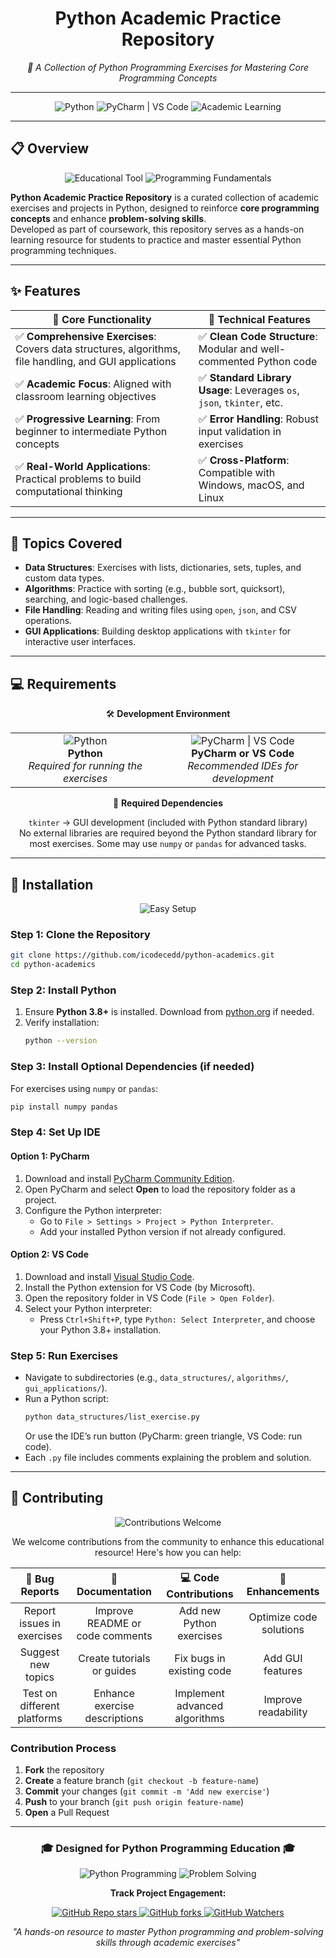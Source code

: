<h1 align="center">Python Academic Practice Repository</h1>
<p align="center"><em>🚀 A Collection of Python Programming Exercises for Mastering Core Programming Concepts</em></p>

---

<p align="center">
  <img src="https://img.shields.io/badge/Language-Python-3776AB?style=for-the-badge&logo=python&logoColor=white" alt="Python">
  <img src="https://img.shields.io/badge/IDE-PyCharm%20%7C%20VS%20Code-007ACC?style=for-the-badge&logo=pycharm&logoColor=white" alt="PyCharm | VS Code">
  <img src="https://img.shields.io/badge/Focus-Academic%20Learning-4CAF50?style=for-the-badge" alt="Academic Learning">
</p>

---

## 📋 Overview

<div align="center">
  <img src="https://img.shields.io/badge/Educational-Tool-FF9800?style=for-the-badge&logo=bookstack&logoColor=white" alt="Educational Tool">
  <img src="https://img.shields.io/badge/Programming-Fundamentals-9C27B0?style=for-the-badge&logo=code" alt="Programming Fundamentals">
</div>

**Python Academic Practice Repository** is a curated collection of academic exercises and projects in Python, designed to reinforce **core programming concepts** and enhance **problem-solving skills**.  
Developed as part of coursework, this repository serves as a hands-on learning resource for students to practice and master essential Python programming techniques.

---

## ✨ Features

| 🎯 Core Functionality | 🔧 Technical Features |
|------------------------|------------------------|
| ✅ **Comprehensive Exercises**: Covers data structures, algorithms, file handling, and GUI applications | ✅ **Clean Code Structure**: Modular and well-commented Python code |
| ✅ **Academic Focus**: Aligned with classroom learning objectives | ✅ **Standard Library Usage**: Leverages `os`, `json`, `tkinter`, etc. |
| ✅ **Progressive Learning**: From beginner to intermediate Python concepts | ✅ **Error Handling**: Robust input validation in exercises |
| ✅ **Real-World Applications**: Practical problems to build computational thinking | ✅ **Cross-Platform**: Compatible with Windows, macOS, and Linux |

---

## 🧮 Topics Covered

- **Data Structures**: Exercises with lists, dictionaries, sets, tuples, and custom data types.  
- **Algorithms**: Practice with sorting (e.g., bubble sort, quicksort), searching, and logic-based challenges.  
- **File Handling**: Reading and writing files using `open`, `json`, and CSV operations.  
- **GUI Applications**: Building desktop applications with `tkinter` for interactive user interfaces.  

---

## 💻 Requirements

<div align="center">

🛠️ **Development Environment**  

<table align="center">
<tr>
<td align="center">
  <img src="https://img.shields.io/badge/Python-3.8%2B-3776AB?style=for-the-badge&logo=python" alt="Python"><br>
  <strong>Python</strong><br>
  <em>Required for running the exercises</em>
</td>
<td align="center">
  <img src="https://img.shields.io/badge/IDE-PyCharm%20%7C%20VS%20Code-007ACC?style=for-the-badge&logo=pycharm" alt="PyCharm | VS Code"><br>
  <strong>PyCharm or VS Code</strong><br>
  <em>Recommended IDEs for development</em>
</td>
</tr>
</table>

📁 **Required Dependencies**

`tkinter` → GUI development (included with Python standard library)  
No external libraries are required beyond the Python standard library for most exercises. Some may use `numpy` or `pandas` for advanced tasks.

</div>

---

## 🚀 Installation

<div align="center">
  <img src="https://img.shields.io/badge/Setup-Easy-brightgreen?style=for-the-badge&logo=rocket" alt="Easy Setup">
</div>

### Step 1: Clone the Repository
```bash
git clone https://github.com/icodecedd/python-academics.git
cd python-academics
```

### Step 2: Install Python
1. Ensure **Python 3.8+** is installed. Download from [python.org](https://www.python.org/downloads/) if needed.
2. Verify installation:
   ```bash
   python --version
   ```

### Step 3: Install Optional Dependencies (if needed)
For exercises using `numpy` or `pandas`:
```bash
pip install numpy pandas
```

### Step 4: Set Up IDE
#### Option 1: PyCharm
1. Download and install [PyCharm Community Edition](https://www.jetbrains.com/pycharm/download/).
2. Open PyCharm and select **Open** to load the repository folder as a project.
3. Configure the Python interpreter:  
   - Go to `File > Settings > Project > Python Interpreter`.  
   - Add your installed Python version if not already configured.

#### Option 2: VS Code
1. Download and install [Visual Studio Code](https://code.visualstudio.com/download).
2. Install the Python extension for VS Code (by Microsoft).
3. Open the repository folder in VS Code (`File > Open Folder`).
4. Select your Python interpreter:  
   - Press `Ctrl+Shift+P`, type `Python: Select Interpreter`, and choose your Python 3.8+ installation.

### Step 5: Run Exercises
- Navigate to subdirectories (e.g., `data_structures/`, `algorithms/`, `gui_applications/`).
- Run a Python script:
  ```bash
  python data_structures/list_exercise.py
  ```
  Or use the IDE’s run button (PyCharm: green triangle, VS Code: run code).
- Each `.py` file includes comments explaining the problem and solution.

---

## 🤝 Contributing  
<div align="center">
  <img src="https://img.shields.io/badge/Contributions-Welcome-brightgreen?style=for-the-badge&logo=git" alt="Contributions Welcome">
</div>

<div align="center">

We welcome contributions from the community to enhance this educational resource! Here's how you can help:

| 🐛 Bug Reports | 📖 Documentation | 💻 Code Contributions | 🎨 Enhancements |
|:---:|:---:|:---:|:---:|
| Report issues in exercises | Improve README or code comments | Add new Python exercises | Optimize code solutions |
| Suggest new topics | Create tutorials or guides | Fix bugs in existing code | Add GUI features |
| Test on different platforms | Enhance exercise descriptions | Implement advanced algorithms | Improve readability |

</div>

### Contribution Process

1. **Fork** the repository  
2. **Create** a feature branch (`git checkout -b feature-name`)  
3. **Commit** your changes (`git commit -m 'Add new exercise'`)  
4. **Push** to your branch (`git push origin feature-name`)  
5. **Open** a Pull Request  

---

<div align="center">
  <h3>🎓 Designed for Python Programming Education 🎓</h3>
  
  <p>
    <img src="https://img.shields.io/badge/Focus-Python%20Programming-blue?style=for-the-badge" alt="Python Programming">
    <img src="https://img.shields.io/badge/Focus-Problem%20Solving-yellow?style=for-the-badge" alt="Problem Solving">
  </p>

  <p>
    <strong>Track Project Engagement:</strong>
  </p>

  <p>
    <a href="https://github.com/icodecedd/python-academics/stargazers">
      <img alt="GitHub Repo stars" src="https://img.shields.io/github/stars/icodecedd/python-academics?style=social">
    </a>
    <a href="https://github.com/icodecedd/python-academics/network/members">
      <img alt="GitHub forks" src="https://img.shields.io/github/forks/icodecedd/python-academics?style=social">
    </a>
    <a href="https://github.com/icodecedd/python-academics/watchers">
      <img src="https://img.shields.io/github/watchers/icodecedd/python-academics?style=social&logo=eye&color=green" alt="GitHub Watchers">
    </a>
  </p>
  
  <p>
    <em>"A hands-on resource to master Python programming and problem-solving skills through academic exercises"</em>
  </p>
</div>
